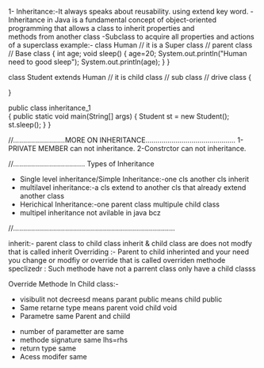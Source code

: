 1- Inheritance:-It always speaks about reusability. using extend key word.
                -Inheritance in Java is a fundamental concept of object-oriented programming that allows a class to inherit properties and  
                 methods from another class
                 -Subclass to acquire all properties and actions of a superclass
example:- class Human  // it is a Super class // parent class // Base class
{
    int age;
    void sleep()
    {
        age=20;
        System.out.println("Human need to good sleep");
        System.out.println(age);
    }
}

class Student extends Human // it is child class // sub class // drive class
{

}

public class inheritance_1  
{
    public static void main(String[] args) 
    {
        Student st = new Student();
        st.sleep();
    }
}


//..........................MORE ON INHERITANCE.............................................
 1-PRIVATE MEMBER  can not inheritance.
 2-Constrctor can not inheritance.

 //....................................
  Types of Inheritance
 * Single level inheritance/Simple Inheritance:-one cls another cls inherit 
 * multilavel inheritance:-a cls extend to another cls that already extend another class
 * Herichical Inheritance:-one parent class multipule child class
 * multipel inheritance not avilable in java bcz


 //.................................................................................
 
inherit:- parent class to child class  inherit & child class are does not modfy that is called inherit 
Overriding :- Parent to child inherinted and your need you change or modfiy  or override that is called overriden methode
speclizedr : Such methode have not a parrent class only have a child classs

 
Override Methode In Child class:-
 * visibulit not decreesd  means parant public means child public
 * Same retarne type means parent void child void
 * Parametre same Parent and chiild
 - number of parametter are same
 - methode signature same lhs=rhs
 - return type same
 - Acess modifer same




